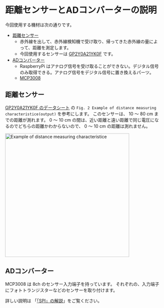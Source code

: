 # 距離センサーとADコンバーターの説明

今回使用する機材は次の通りです。

* [距離センサー](用語集.md#距離センサー(測距センサー))
  * 赤外線を出して、赤外線検知機で受け取り、帰ってきた赤外線の量によって、距離を測定します。
  * 今回使用するセンサーは [GP2Y0A21YK0F](https://www.mouser.jp/datasheet/2/365/gp2y0a21yk_e-1149917.pdf) です。
* [ADコンバーター](用語集.md#ADコンバーター(AD変換器))
  * RaspberryPi はアナログ信号を受け取ることができない。デジタル信号のみ取得できる。アナログ信号をデジタル信号に置き換えるパーツ。
  * [MCP3008](http://ww1.microchip.com/downloads/en/DeviceDoc/21295d.pdf)

## 距離センサー

[GP2Y0A21YK0F のデータシート](https://www.mouser.jp/datasheet/2/365/gp2y0a21yk_e-1149917.pdf) の `Fig. 2 Example of distance measuring characteristice(output)` を参考にします。
このセンサーは、 10 〜 80 cm までの距離が測れます。 0 〜 10 cm の間は、近い距離と遠い距離で同じ電圧になるのでどちらの距離かわからないので、 0 〜 10 cm の距離は測れません。

<img src='https://raw.githubusercontent.com/libertyfish-co/ruby-hw/images/documents/GP2Y0A21YK0F_volt_graph1.png' alt='Example of distance measuring characteristice' width="400" />

## ADコンバーター

MCP3008 は 8ch のセンサー入力端子を持っています。
それぞれの、入力端子にフォトトランジスターなどのセンサーを取り付けます。

詳しい説明は 「[「SPI」の解説](https://synapse.kyoto/glossary/glossary.php?word=SPI)」をご覧ください。
